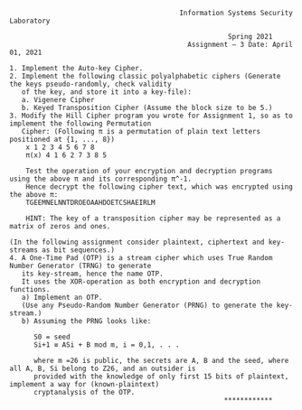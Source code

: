                                               Information Systems Security Laboratory

                                                          Spring 2021
                                                Assignment – 3 Date: April 01, 2021

    1. Implement the Auto-key Cipher.
    2. Implement the following classic polyalphabetic ciphers (Generate the keys pseudo-randomly, check validity
       of the key, and store it into a key-file):
       a. Vigenere Cipher
       b. Keyed Transposition Cipher (Assume the block size to be 5.)
    3. Modify the Hill Cipher program you wrote for Assignment 1, so as to implement the following Permutation
       Cipher: (Following π is a permutation of plain text letters positioned at {1, ..., 8})
        x 1 2 3 4 5 6 7 8
        π(x) 4 1 6 2 7 3 8 5

        Test the operation of your encryption and decryption programs using the above π and its corresponding π^-1.
        Hence decrypt the following cipher text, which was encrypted using the above π:
        TGEEMNELNNTDROEOAAHDOETCSHAEIRLM

        HINT: The key of a transposition cipher may be represented as a matrix of zeros and ones.

    (In the following assignment consider plaintext, ciphertext and key-streams as bit sequences.)
    4. A One-Time Pad (OTP) is a stream cipher which uses True Random Number Generator (TRNG) to generate
       its key-stream, hence the name OTP.
       It uses the XOR-operation as both encryption and decryption functions.
       a) Implement an OTP.
       (Use any Pseudo-Random Number Generator (PRNG) to generate the key-stream.)
       b) Assuming the PRNG looks like:
          
          S0 = seed
          Si+1 ≡ ASi + B mod m, i = 0,1, . . .

          where m =26 is public, the secrets are A, B and the seed, where all A, B, Si belong to Z26, and an outsider is
          provided with the knowledge of only first 15 bits of plaintext, implement a way for (known-plaintext)
          cryptanalysis of the OTP.
                                                         ************
